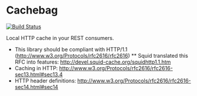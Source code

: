 # Cachebag #

[![Build Status](https://secure.travis-ci.org/abril/cachebag.png)](http://travis-ci.org/abril/cachebag)

Local HTTP cache in your REST consumers.

* This library should be compliant with HTTP/1.1 (http://www.w3.org/Protocols/rfc2616/rfc2616)
** Squid translated this RFC into features: http://devel.squid-cache.org/squidhttp1.1.htm
* Caching in HTTP: http://www.w3.org/Protocols/rfc2616/rfc2616-sec13.html#sec13.4
* HTTP header definitions: http://www.w3.org/Protocols/rfc2616/rfc2616-sec14.html#sec14

